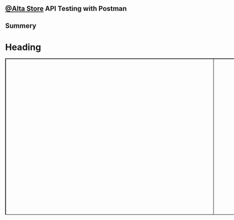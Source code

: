 ## [@Alta Store](https://app.swaggerhub.com/apis/codecrafting/nabati-eds/v1#/auth) API Testing with Postman

## Summery

<html>
   <head>
      <style>
         table, th, td {
            border: 1px solid black;
            width: 1000px;
            height: 500px;
         }
      </style>
   </head>

   <body>
      <h1>Heading</h1>
      <table>
         <tr>
            <th colspan="2"></th>
            <th></th>
         </tr>
         <tr>
            <td></td>
            <td></td>
            <td rowspan="2"></td>
         </tr>
         <tr>
            <td></td>
            <td></td>
         </tr>
      </table>
   </body>
</html>
